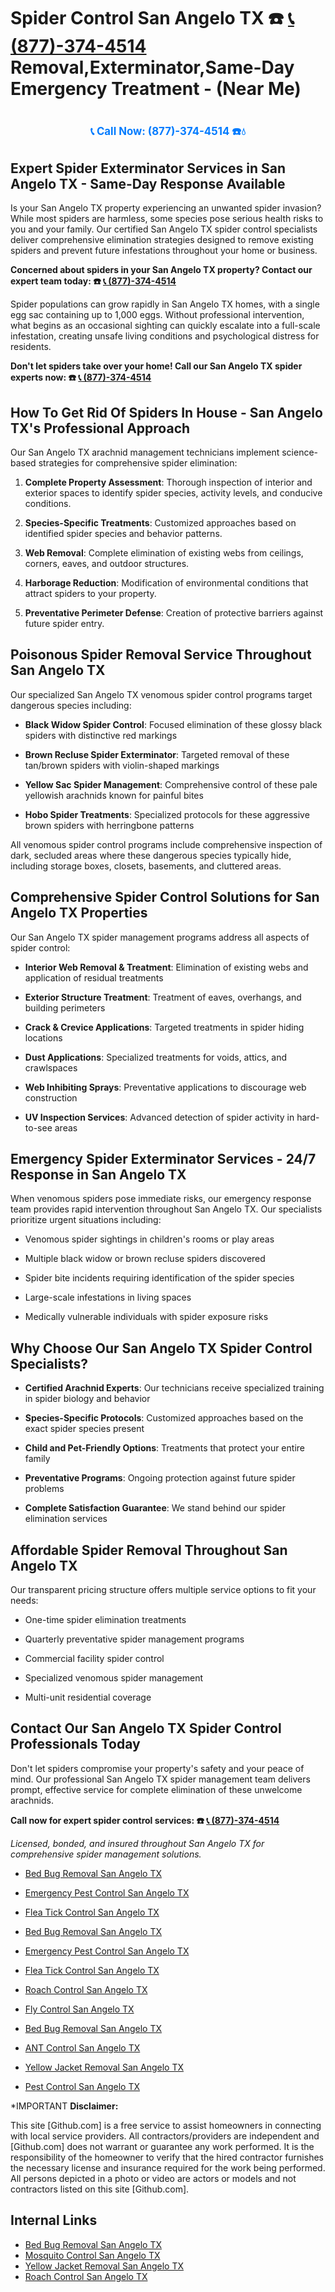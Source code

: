 # Spider Control San Angelo TX ☎️ [📞 (877)-374-4514](https://pest-control-4514.netlify.app) Removal,Exterminator,Same-Day Emergency Treatment - (Near Me)
# 

<p align="center" style="font-size: 1.2em; font-weight: bold; margin: 20px 0;">
  <a href="https://pest-control-4514.netlify.app" target="_blank" style="color: #007BFF; text-decoration: none;">📞 Call Now: (877)-374-4514 ☎️💧</a>
</p>

## Expert Spider Exterminator Services in San Angelo TX - Same-Day Response Available

Is your San Angelo TX property experiencing an unwanted spider invasion? While most spiders are harmless, some species pose serious health risks to you and your family. Our certified San Angelo TX spider control specialists deliver comprehensive elimination strategies designed to remove existing spiders and prevent future infestations throughout your home or business.

**Concerned about spiders in your San Angelo TX property? Contact our expert team today: ☎️ [📞 (877)-374-4514](https://pest-control-4514.netlify.app)**

Spider populations can grow rapidly in San Angelo TX homes, with a single egg sac containing up to 1,000 eggs. Without professional intervention, what begins as an occasional sighting can quickly escalate into a full-scale infestation, creating unsafe living conditions and psychological distress for residents.

**Don't let spiders take over your home! Call our San Angelo TX spider experts now: ☎️ [📞 (877)-374-4514](https://pest-control-4514.netlify.app)**

## How To Get Rid Of Spiders In House - San Angelo TX's Professional Approach

Our San Angelo TX arachnid management technicians implement science-based strategies for comprehensive spider elimination:

1. **Complete Property Assessment**: Thorough inspection of interior and exterior spaces to identify spider species, activity levels, and conducive conditions.

2. **Species-Specific Treatments**: Customized approaches based on identified spider species and behavior patterns.

3. **Web Removal**: Complete elimination of existing webs from ceilings, corners, eaves, and outdoor structures.

4. **Harborage Reduction**: Modification of environmental conditions that attract spiders to your property.

5. **Preventative Perimeter Defense**: Creation of protective barriers against future spider entry.

## Poisonous Spider Removal Service Throughout San Angelo TX

Our specialized San Angelo TX venomous spider control programs target dangerous species including:

- **Black Widow Spider Control**: Focused elimination of these glossy black spiders with distinctive red markings

- **Brown Recluse Spider Exterminator**: Targeted removal of these tan/brown spiders with violin-shaped markings

- **Yellow Sac Spider Management**: Comprehensive control of these pale yellowish arachnids known for painful bites

- **Hobo Spider Treatments**: Specialized protocols for these aggressive brown spiders with herringbone patterns

All venomous spider control programs include comprehensive inspection of dark, secluded areas where these dangerous species typically hide, including storage boxes, closets, basements, and cluttered areas.

## Comprehensive Spider Control Solutions for San Angelo TX Properties

Our San Angelo TX spider management programs address all aspects of spider control:

- **Interior Web Removal & Treatment**: Elimination of existing webs and application of residual treatments

- **Exterior Structure Treatment**: Treatment of eaves, overhangs, and building perimeters

- **Crack & Crevice Applications**: Targeted treatments in spider hiding locations

- **Dust Applications**: Specialized treatments for voids, attics, and crawlspaces

- **Web Inhibiting Sprays**: Preventative applications to discourage web construction

- **UV Inspection Services**: Advanced detection of spider activity in hard-to-see areas

## Emergency Spider Exterminator Services - 24/7 Response in San Angelo TX

When venomous spiders pose immediate risks, our emergency response team provides rapid intervention throughout San Angelo TX. Our specialists prioritize urgent situations including:

- Venomous spider sightings in children's rooms or play areas

- Multiple black widow or brown recluse spiders discovered

- Spider bite incidents requiring identification of the spider species

- Large-scale infestations in living spaces

- Medically vulnerable individuals with spider exposure risks

## Why Choose Our San Angelo TX Spider Control Specialists?

- **Certified Arachnid Experts**: Our technicians receive specialized training in spider biology and behavior

- **Species-Specific Protocols**: Customized approaches based on the exact spider species present

- **Child and Pet-Friendly Options**: Treatments that protect your entire family

- **Preventative Programs**: Ongoing protection against future spider problems

- **Complete Satisfaction Guarantee**: We stand behind our spider elimination services

## Affordable Spider Removal Throughout San Angelo TX

Our transparent pricing structure offers multiple service options to fit your needs:

- One-time spider elimination treatments

- Quarterly preventative spider management programs

- Commercial facility spider control

- Specialized venomous spider management

- Multi-unit residential coverage

## Contact Our San Angelo TX Spider Control Professionals Today

Don't let spiders compromise your property's safety and your peace of mind. Our professional San Angelo TX spider management team delivers prompt, effective service for complete elimination of these unwelcome arachnids.

**Call now for expert spider control services: ☎️ [📞 (877)-374-4514](https://pest-control-4514.netlify.app)**

*Licensed, bonded, and insured throughout San Angelo TX for comprehensive spider management solutions.*


- [Bed Bug Removal San Angelo TX](https://github.com/allyoucaneatsushiin/pest-control/blob/main/Bed-Bug-Removal-San-Angelo-TX-877-374-4514-Exterminator-Same-Day-Emergency-Treatment-Near-Me.md)
- [Emergency Pest Control San Angelo TX](https://github.com/allyoucaneatsushiin/pest-control/blob/main/Emergency-Pest-Control-San-Angelo-TX-877-374-4514-24-7-Fast-Response-Near-Me.md)
- [Flea Tick Control San Angelo TX](https://github.com/allyoucaneatsushiin/pest-control/blob/main/Flea-Tick-Control-San-Angelo-TX-877-374-4514-Removal-Exterminator-Same-Day-Emergency-Treatment-Near-Me.md)


- [Bed Bug Removal San Angelo TX](https://github.com/allyoucaneatsushiin/pest-control/blob/main/Bed-Bug-Removal-San-Angelo-TX-877-374-4514-Exterminator-Same-Day-Emergency-Treatment-Near-Me.md)
- [Emergency Pest Control San Angelo TX](https://github.com/allyoucaneatsushiin/pest-control/blob/main/Emergency-Pest-Control-San-Angelo-TX-877-374-4514-24-7-Fast-Response-Near-Me.md)
- [Flea Tick Control San Angelo TX](https://github.com/allyoucaneatsushiin/pest-control/blob/main/Flea-Tick-Control-San-Angelo-TX-877-374-4514-Removal-Exterminator-Same-Day-Emergency-Treatment-Near-Me.md)


- [Roach Control San Angelo TX](https://github.com/allyoucaneatsushiin/pest-control/blob/main/Roach-Control-San-Angelo-TX-877-374-4514-Removal-Exterminator-Same-Day-Emergency-Treatment-Near-Me.md)
- [Fly Control San Angelo TX](https://github.com/allyoucaneatsushiin/pest-control/blob/main/Fly-Control-San-Angelo-TX-877-374-4514-Prevention-Same-Day-Emergency-Treatment-Near-Me.md)
- [Bed Bug Removal San Angelo TX](https://github.com/allyoucaneatsushiin/pest-control/blob/main/Bed-Bug-Removal-San-Angelo-TX-877-374-4514-Exterminator-Same-Day-Emergency-Treatment-Near-Me.md)


- [ANT Control San Angelo TX](https://github.com/allyoucaneatsushiin/pest-control/blob/main/ANT-Control-San-Angelo-TX-877-374-4514-Prevention-Extermination-Same-Day-Emergency-Treatment-Near-Me.md)
- [Yellow Jacket Removal San Angelo TX](https://github.com/allyoucaneatsushiin/pest-control/blob/main/Yellow-Jacket-Removal-San-Angelo-TX-877-374-4514-Exterminator-Same-Day-Emergency-Treatment-Near-Me.md)
- [Pest Control San Angelo TX](https://github.com/allyoucaneatsushiin/pest-control/blob/main/Pest-Control-San-Angelo-TX-877-374-4514-Exterminator-Same-Day-Emergency-Treatment-Near-Me.md)


*IMPORTANT **Disclaimer:**  

This site [Github.com] is a free service to assist homeowners in connecting with local service providers. All contractors/providers are independent and [Github.com] does not warrant or guarantee any work performed. It is the responsibility of the homeowner to verify that the hired contractor furnishes the necessary license and insurance required for the work being performed. All persons depicted in a photo or video are actors or models and not contractors listed on this site [Github.com].


## Internal Links
- [Bed Bug Removal San Angelo TX](https://github.com/allyoucaneatsushiin/pest-control/blob/main/Bed-Bug-Removal-San-Angelo-TX-877-374-4514-Exterminator-Same-Day-Emergency-Treatment-Near-Me.md)
- [Mosquito Control San Angelo TX](https://github.com/allyoucaneatsushiin/pest-control/blob/main/Mosquito-Control-San-Angelo-TX-877-374-4514-Exterminator-Same-Day-Emergency-Treatment-Near-Me.md)
- [Yellow Jacket Removal San Angelo TX](https://github.com/allyoucaneatsushiin/pest-control/blob/main/Yellow-Jacket-Removal-San-Angelo-TX-877-374-4514-Exterminator-Same-Day-Emergency-Treatment-Near-Me.md)
- [Roach Control San Angelo TX](https://github.com/allyoucaneatsushiin/pest-control/blob/main/Roach-Control-San-Angelo-TX-877-374-4514-Removal-Exterminator-Same-Day-Emergency-Treatment-Near-Me.md)

